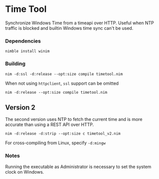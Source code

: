 # Time Tool
Synchronize Windows Time from a timeapi over HTTP. Useful when NTP traffic is blocked and builtin Windows time sync can't be used.

### Dependencies

```
nimble install winim
```

### Building

```
nim -d:ssl -d:release --opt:size compile timetool.nim
```

When not using `httpclient`, `ssl` support can be omitted
```
nim -d:release --opt:size compile timetool.nim
```

## Version 2

The second version uses NTP to fetch the current time and is more accurate than using a REST API over HTTP.

```
nim -d:release -d:strip --opt:size c timetool_v2.nim
```

For cross-compiling from Linux, specify `-d:mingw`


### Notes

Running the executable as Administrator is necessary to set the system clock on Windows.
